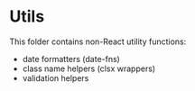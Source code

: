 # Utils

This folder contains non-React utility functions:
- date formatters (date-fns)
- class name helpers (clsx wrappers)
- validation helpers
